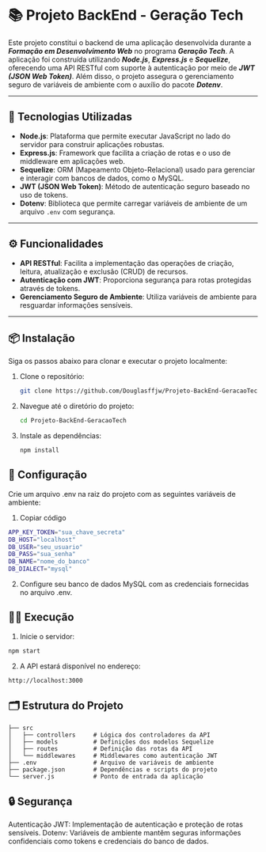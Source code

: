 # 📚 Projeto BackEnd - Geração Tech

Este projeto constitui o backend de uma aplicação desenvolvida durante a **_Formação em Desenvolvimento Web_** no programa **_Geração Tech_**. A aplicação foi construída utilizando **_Node.js_**, **_Express.js_** e **_Sequelize_**, oferecendo uma API RESTful com suporte à autenticação por meio de **_JWT (JSON Web Token)_**. Além disso, o projeto assegura o gerenciamento seguro de variáveis de ambiente com o auxílio do pacote **_Dotenv_**.

---

## 🚀 Tecnologias Utilizadas

- **Node.js**: Plataforma que permite executar JavaScript no lado do servidor para construir aplicações robustas.  
- **Express.js**: Framework que facilita a criação de rotas e o uso de middleware em aplicações web.  
- **Sequelize**: ORM (Mapeamento Objeto-Relacional) usado para gerenciar e interagir com bancos de dados, como o MySQL.  
- **JWT (JSON Web Token)**: Método de autenticação seguro baseado no uso de tokens.  
- **Dotenv**: Biblioteca que permite carregar variáveis de ambiente de um arquivo `.env` com segurança.  

---

## ⚙️ Funcionalidades

- **API RESTful**: Facilita a implementação das operações de criação, leitura, atualização e exclusão (CRUD) de recursos.  
- **Autenticação com JWT**: Proporciona segurança para rotas protegidas através de tokens.  
- **Gerenciamento Seguro de Ambiente**: Utiliza variáveis de ambiente para resguardar informações sensíveis.  

---

## 📦 Instalação

Siga os passos abaixo para clonar e executar o projeto localmente:

1. Clone o repositório:
   
   ```bash
   git clone https://github.com/Douglasffjw/Projeto-BackEnd-GeracaoTech.git
   ```

2. Navegue até o diretório do projeto:

   ```bash
   cd Projeto-BackEnd-GeracaoTech
   ```

3. Instale as dependências:

   ```bash
   npm install
   ```

## 🔧 Configuração

Crie um arquivo .env na raiz do projeto com as seguintes variáveis de ambiente:

1. Copiar código

```bash
APP_KEY_TOKEN="sua_chave_secreta"
DB_HOST="localhost"
DB_USER="seu_usuario"
DB_PASS="sua_senha"
DB_NAME="nome_do_banco"
DB_DIALECT="mysql"
```

2. Configure seu banco de dados MySQL com as credenciais fornecidas no arquivo .env.

## 🏃‍♂️ Execução

1. Inicie o servidor:

```bash
npm start
```
2. A API estará disponível no endereço:

```arduino
http://localhost:3000
```

## 🗂️ Estrutura do Projeto

```plaintext
├── src
│   ├── controllers     # Lógica dos controladores da API
│   ├── models          # Definições dos modelos Sequelize
│   ├── routes          # Definição das rotas da API
│   └── middlewares     # Middlewares como autenticação JWT
├── .env                # Arquivo de variáveis de ambiente
├── package.json        # Dependências e scripts do projeto
└── server.js           # Ponto de entrada da aplicação
```

## 🔒 Segurança

Autenticação JWT: Implementação de autenticação e proteção de rotas sensíveis.
Dotenv: Variáveis de ambiente mantêm seguras informações confidenciais como tokens e credenciais do banco de dados.
